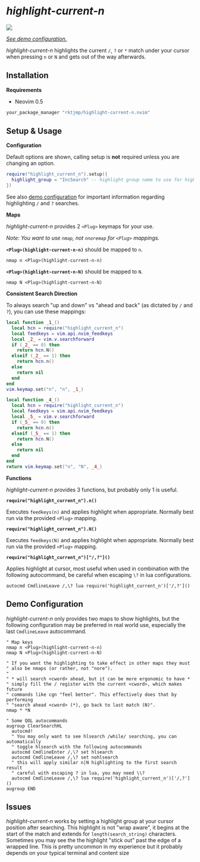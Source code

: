 # *highlight-current-n*

![](../assets/images/demo.gif)

*[See demo configuration.](#demo-configuration)*

*highlight-current-n* highlights the current `/`, `?` or `*` match
under your cursor when pressing `n` or `N` and gets out of the way afterwards.

## Installation

**Requirements**

- Neovim 0.5

```lua
your_package_manager "rktjmp/highlight-current-n.nvim"
```

## Setup & Usage

**Configuration**

Default options are shown, calling setup is **not** required unless you are
changing an option.

```lua
require("highlight_current_n").setup({
  highlight_group = "IncSearch" -- highlight group name to use for highlight
})
```

See also [demo configuration](#demo-configuration) for important information
regarding highlighting `/` and `?` searches.

**Maps**

*highlight-current-n* provides 2 `<Plug>` keymaps for your use.

*Note: You want to use `nmap`, not `nnoremap` for `<Plug>` mappings.*

**`<Plug>(highlight-current-n-n)`** should be mapped to `n`.

```viml
nmap n <Plug>(highlight-current-n-n)
```

**`<Plug>(highlight-current-n-N)`** should be mapped to `N`.

```viml
nmap N <Plug>(highlight-current-n-N)
```

**Consistent Search Direction** 

To always search "up and down" vs "ahead and back" (as dictated by `/` and
`?`), you can use these mappings:

```lua
local function _1_()
  local hcn = require("highlight_current_n")
  local feedkeys = vim.api.nvim_feedkeys
  local _2_ = vim.v.searchforward
  if (_2_ == 0) then
    return hcn.N()
  elseif (_2_ == 1) then
    return hcn.n()
  else
    return nil
  end
end
vim.keymap.set("n", "n", _1_)

local function _4_()
  local hcn = require("highlight_current_n")
  local feedkeys = vim.api.nvim_feedkeys
  local _5_ = vim.v.searchforward
  if (_5_ == 0) then
    return hcn.n()
  elseif (_5_ == 1) then
    return hcn.N()
  else
    return nil
  end
end
return vim.keymap.set("n", "N", _4_)
```

**Functions**

*highlight-current-n* provides 3 functions, but probably only 1 is useful.

**`require("highlight_current_n").n()`**

Executes `feedkeys(n)` and applies highlight when appropriate. Normally best
run via the provided `<Plug>` mapping.

**`require("highlight_current_n").N()`**

Executes `feedkeys(N)` and applies highlight when appropriate. Normally best
run via the provided `<Plug>` mapping.

**`require("highlight_current_n")["/,?"]()`**

Applies highlight at cursor, most useful when used in combination with the
following autocommand, be careful when escaping `\?` in lua configurations.

```viml
autocmd CmdlineLeave /,\? lua require('highlight_current_n')['/,?']()
```

## Demo Configuration

*highlight-current-n* only provides two maps to show highlights, but the
following configuration may be preferred in real world use, especially the last
`CmdlineLeave` autocommand.

```viml
" Map keys
nmap n <Plug>(highlight-current-n-n)
nmap N <Plug>(highlight-current-n-N)

" If you want the highlighting to take effect in other maps they must
" also be nmaps (or rather, not "nore").
"
" * will search <cword> ahead, but it can be more ergonomic to have *
" simply fill the / register with the current <cword>, which makes future
" commands like cgn "feel better". This effectively does that by performing
" "search ahead <cword> (*), go back to last match (N)".
nmap * *N

" Some QOL autocommands
augroup ClearSearchHL
  autocmd!
  " You may only want to see hlsearch /while/ searching, you can automatically
  " toggle hlsearch with the following autocommands
  autocmd CmdlineEnter /,\? set hlsearch
  autocmd CmdlineLeave /,\? set nohlsearch
  " this will apply similar n|N highlighting to the first search result
  " careful with escaping ? in lua, you may need \\?
  autocmd CmdlineLeave /,\? lua require('highlight_current_n')['/,?']()
augroup END
```

## Issues

*highlight-current-n* works by setting a highlight group at your cursor position
after searching.  This highlight is not "wrap aware", it begins at the start of
the match and extends for `length(search_string)` characters. Sometimes you
may see the the highlight "stick out" past the edge of a wrapped line. This is 
pretty uncommon in my experience but it probably depends on your typical terminal 
and content size

